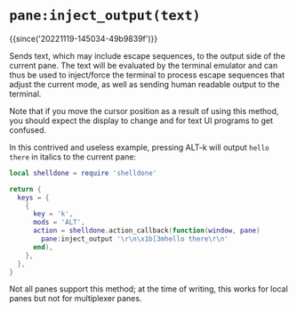 # `pane:inject_output(text)`

{{since('20221119-145034-49b9839f')}}

Sends text, which may include escape sequences, to the output side of the
current pane.  The text will be evaluated by the terminal emulator and can thus
be used to inject/force the terminal to process escape sequences that adjust
the current mode, as well as sending human readable output to the terminal.

Note that if you move the cursor position as a result of using this method, you
should expect the display to change and for text UI programs to get confused.

In this contrived and useless example, pressing ALT-k will output `hello there`
in italics to the current pane:

```lua
local shelldone = require 'shelldone'

return {
  keys = {
    {
      key = 'k',
      mods = 'ALT',
      action = shelldone.action_callback(function(window, pane)
        pane:inject_output '\r\n\x1b[3mhello there\r\n'
      end),
    },
  },
}
```

Not all panes support this method; at the time of writing, this works for local
panes but not for multiplexer panes.

